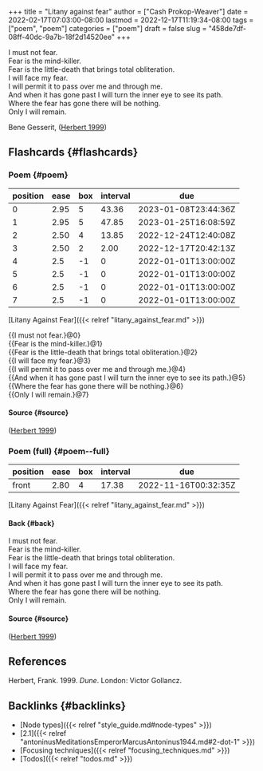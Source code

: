 +++
title = "Litany against fear"
author = ["Cash Prokop-Weaver"]
date = 2022-02-17T07:03:00-08:00
lastmod = 2022-12-17T11:19:34-08:00
tags = ["poem", "poem"]
categories = ["poem"]
draft = false
slug = "458de7df-08ff-40dc-9a7b-18f2d14520ee"
+++

<div class="verse">

I must not fear.<br />
Fear is the mind-killer.<br />
Fear is the little-death that brings total obliteration.<br />
I will face my fear.<br />
I will permit it to pass over me and through me.<br />
And when it has gone past I will turn the inner eye to see its path.<br />
Where the fear has gone there will be nothing.<br />
Only I will remain.<br />

</div>

Bene Gesserit, (<a href="#citeproc_bib_item_1">Herbert 1999</a>)


## Flashcards {#flashcards}


### Poem {#poem}

| position | ease | box | interval | due                  |
|----------|------|-----|----------|----------------------|
| 0        | 2.95 | 5   | 43.36    | 2023-01-08T23:44:36Z |
| 1        | 2.95 | 5   | 47.85    | 2023-01-25T16:08:59Z |
| 2        | 2.50 | 4   | 13.85    | 2022-12-24T12:40:08Z |
| 3        | 2.50 | 2   | 2.00     | 2022-12-17T20:42:13Z |
| 4        | 2.5  | -1  | 0        | 2022-01-01T13:00:00Z |
| 5        | 2.5  | -1  | 0        | 2022-01-01T13:00:00Z |
| 6        | 2.5  | -1  | 0        | 2022-01-01T13:00:00Z |
| 7        | 2.5  | -1  | 0        | 2022-01-01T13:00:00Z |

[Litany Against Fear]({{< relref "litany_against_fear.md" >}})

<div class="verse">

{{I must not fear.}@0}<br />
{{Fear is the mind-killer.}@1}<br />
{{Fear is the little-death that brings total obliteration.}@2}<br />
{{I will face my fear.}@3}<br />
{{I will permit it to pass over me and through me.}@4}<br />
{{And when it has gone past I will turn the inner eye to see its path.}@5}<br />
{{Where the fear has gone there will be nothing.}@6}<br />
{{Only I will remain.}@7}<br />

</div>


#### Source {#source}

(<a href="#citeproc_bib_item_1">Herbert 1999</a>)


### Poem (full) {#poem--full}

| position | ease | box | interval | due                  |
|----------|------|-----|----------|----------------------|
| front    | 2.80 | 4   | 17.38    | 2022-11-16T00:32:35Z |

[Litany Against Fear]({{< relref "litany_against_fear.md" >}})


#### Back {#back}

<div class="verse">

I must not fear.<br />
Fear is the mind-killer.<br />
Fear is the little-death that brings total obliteration.<br />
I will face my fear.<br />
I will permit it to pass over me and through me.<br />
And when it has gone past I will turn the inner eye to see its path.<br />
Where the fear has gone there will be nothing.<br />
Only I will remain.<br />

</div>


#### Source {#source}

(<a href="#citeproc_bib_item_1">Herbert 1999</a>)

## References

<style>.csl-entry{text-indent: -1.5em; margin-left: 1.5em;}</style><div class="csl-bib-body">
  <div class="csl-entry"><a id="citeproc_bib_item_1"></a>Herbert, Frank. 1999. <i>Dune</i>. London: Victor Gollancz.</div>
</div>


## Backlinks {#backlinks}

-   [Node types]({{< relref "style_guide.md#node-types" >}})
-   [2.1]({{< relref "antoninusMeditationsEmperorMarcusAntoninus1944.md#2-dot-1" >}})
-   [Focusing techniques]({{< relref "focusing_techniques.md" >}})
-   [Todos]({{< relref "todos.md" >}})
